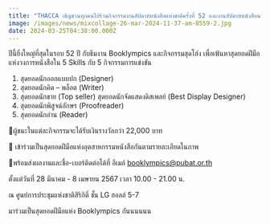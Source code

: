```yaml
---
title: "THACCA เชิญชวนทุกคนไปร่วมกิจกรรมงานสัปดาห์หนังสือแห่งชาติครั้งที่ 52 และงานสัปดาห์หนังสือนานาชาติครั้งที่ 22 "
image: /images/news/mixcollage-26-mar-2024-11-37-am-8559-2.jpg
date: 2024-03-25T04:38:00.000Z
---
```

ปีนี้ยิ่งใหญ่ที่สุดในรอบ 52 ปี กับธีมงาน Booklympics และกิจกรรมสุดโฮ่ง เพื่อเฟ้นหาสุดยอดฝีมือแห่งวงการหนังสือใน 5 Skills กับ 5 กิจกรรมการแข่งขัน 

1. สุดยอดนักออกแบบปก (Designer)
2. สุดยอดนักคิด – พล็อต (Writer)  
3. สุดยอดนักขาย (Top seller) สุดยอดนักจัดแสดงดิสเพลย์ (Best Display Designer) 
4. สุดยอดนักพิสูจน์อักษร (Proofreader)
5. สุดยอดนักอ่าน (Reader)



📌ผู้ชนะในแต่ละกิจกรรมจะได้รับเงินรางวัลกว่า 22,000 บาท

📌 เข้าร่วมเป็นสุดยอดฝีมือแห่งอุตสาหกรรมหนังสือกันตามรายละเอียดในภาพ

📌พร้อมส่งผลงานและชื่อ-เบอร์ติดต่อได้ที่ อีเมล์ booklympics@pubat.or.th



 ตั้งแต่วันที่ 28 มีนาคม - 8 เมษายน 2567 เวลา 10.00 - 21.00 น.

 ณ ศูนย์การประชุมแห่งชาติสิริกิติ์ ชั้น LG ฮอลล์ 5-7



มาร่วมเป็นสุดยอดฝีมือแห่ง Booklympics กันนนนนน
